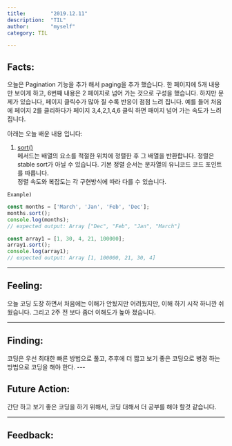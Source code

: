 ```yaml
---
title:        "2019.12.11"
description:  "TIL"
author:       "myself"
category: TIL

---
```


<h2><strong>Facts:</strong></h2> 
오늘은 Pagination 기능을 추가 해서 paging을 추가 했습니다. 한 페이지에 5개 내용만 보이게 하고, 6번째 내용은 2 페이지로 넘어 가는 것으로 구성을 했습니다. 하지만 문제가 있습니다, 페이지 클릭수가 많아 질 수록 반응이 점점 느려 집니다. 예를 들어 처음에 페이지 2를 클리하다가 페이지 3,4,2,1,4,6 클릭 하면 패이지 넘어 가는 속도가 느려 집니다. 

아래는 오늘 배운 내용 입니다:

1. [sort()](https://developer.mozilla.org/ko/docs/Web/JavaScript/Reference/Global_Objects/Array/sort) <br>
메서드는 배열의 요소를 적절한 위치에 정렬한 후 그 배열을 반환합니다. 정렬은 stable sort가 아닐 수 있습니다. 기본 정렬 순서는 문자열의 유니코드 코드 포인트를 따릅니다.<br>
정렬 속도와 복잡도는 각 구현방식에 따라 다를 수 있습니다.


`Example)`

```JavaScript
const months = ['March', 'Jan', 'Feb', 'Dec'];
months.sort();
console.log(months);
// expected output: Array ["Dec", "Feb", "Jan", "March"]

const array1 = [1, 30, 4, 21, 100000];
array1.sort();
console.log(array1);
// expected output: Array [1, 100000, 21, 30, 4]
```
---

<h2> Feeling:</h2>
오늘 코딩 도장 하면서 처음에는 이해가 안됬지만 어려웠지만, 이해 하기 시작 하니깐 쉬웠습니다. 
그리고 2주 전 보다 좀더 이해도가 높아 졌습니다.

---
<h2>Finding:</h2>
코딩은 우선 최대한 빠른 방법으로 풀고, 추후에 더 짧고 보기 좋은 코딩으로 병경 하는 방법으로 코딩을 해야 한다.
---
<h2>Future Action:</h2>
간단 하고 보기 좋은 코딩을 하기 위해서, 코딩 대해서 더 공부를 해야 할것 같습니다.

---
<h2>Feedback:</h2>
 
